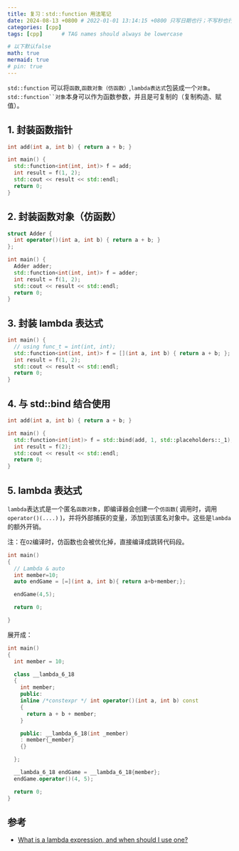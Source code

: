 ```yaml
---
title: 复习：std::function 用法笔记
date: 2024-08-13 +0800 # 2022-01-01 13:14:15 +0800 只写日期也行；不写秒也行；这样也行 2022-03-09T00:55:42+08:00
categories: [cpp]
tags: [cpp]      # TAG names should always be lowercase

# 以下默认false
math: true
mermaid: true
# pin: true
---
```


`std::function` 可以将`函数`,`函数对象（仿函数）`,`lambda表达式`包装成一个`对象`。`std::function``对象`本身可以作为函数参数，并且是可复制的（复制构造、赋值）。

## 1. 封装函数指针 ##

```cpp
int add(int a, int b) { return a + b; }

int main() {
  std::function<int(int, int)> f = add;
  int result = f(1, 2);
  std::cout << result << std::endl;
  return 0;
}
```

## 2. 封装函数对象（仿函数） ##

```cpp
struct Adder {
  int operator()(int a, int b) { return a + b; }
};

int main() {
  Adder adder;
  std::function<int(int, int)> f = adder;
  int result = f(1, 2);
  std::cout << result << std::endl;
  return 0;
}
```

## 3. 封装 lambda 表达式 ##

```cpp
int main() {
  // using func_t = int(int, int);
  std::function<int(int, int)> f = [](int a, int b) { return a + b; };
  int result = f(1, 2);
  std::cout << result << std::endl;
  return 0;
}
```

## 4. 与 std::bind 结合使用 ##

```cpp
int add(int a, int b) { return a + b; }

int main() {
  std::function<int(int)> f = std::bind(add, 1, std::placeholders::_1);
  int result = f(2);
  std::cout << result << std::endl;
  return 0;
}
```

## 5. lambda 表达式 ##

`lambda`表达式是一个匿名`函数对象`，即编译器会创建一个`仿函数`( 调用时，调用 `operator()(....)` )，并将外部捕获的变量，添加到该匿名对象中。这些是`lambda`的额外开销。

注：在`O2`编译时，仿函数也会被优化掉，直接编译成跳转代码段。

```cpp
int main()
{
  // Lambda & auto
  int member=10;
  auto endGame = [=](int a, int b){ return a+b+member;};

  endGame(4,5);

  return 0;

}
```

展开成：

```cpp
int main()
{
  int member = 10;

  class __lambda_6_18
  {
    int member;
    public: 
    inline /*constexpr */ int operator()(int a, int b) const
    {
      return a + b + member;
    }

    public: __lambda_6_18(int _member)
    : member{_member}
    {}

  };

  __lambda_6_18 endGame = __lambda_6_18{member};
  endGame.operator()(4, 5);

  return 0;
}
```

## 参考 ##

- [What is a lambda expression, and when should I use one?](https://stackoverflow.com/questions/7627098/what-is-a-lambda-expression-and-when-should-i-use-one)
